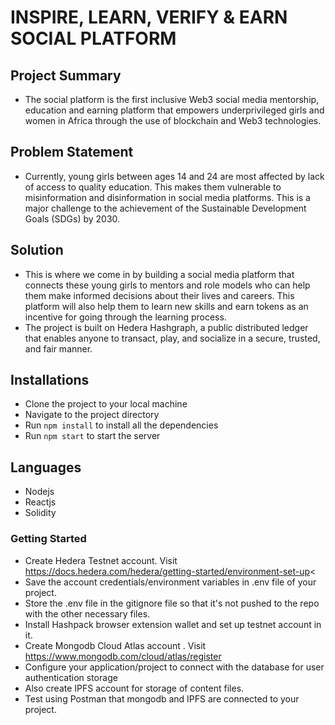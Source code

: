 # INSPIRE, LEARN, VERIFY & EARN SOCIAL PLATFORM

## Project Summary

- The social platform is the first inclusive Web3 social media mentorship, education and earning platform that empowers underprivileged girls and women in Africa through the use of blockchain and Web3 technologies.

## Problem Statement

- Currently, young girls between ages 14 and 24 are most affected by lack of access to quality education. This makes them vulnerable to misinformation and disinformation in social media platforms. This is a major challenge to the achievement of the Sustainable Development Goals (SDGs) by 2030.

## Solution

- This is where we come in by building a social media platform that connects these young girls to mentors and role models who can help them make informed decisions about their lives and careers. This platform will also help them to learn new skills and earn tokens as an incentive for going through the learning process.
- The project is built on Hedera Hashgraph, a public distributed ledger that enables anyone to transact, play, and socialize in a secure, trusted, and fair manner.

## Installations

- Clone the project to your local machine
- Navigate to the project directory
- Run `npm install` to install all the dependencies
- Run `npm start` to start the server

## Languages

- Nodejs
- Reactjs
- Solidity

### Getting Started

- Create Hedera Testnet account. Visit https://docs.hedera.com/hedera/getting-started/environment-set-up<
- Save the account credentials/environment variables in .env file of your project.
- Store the .env file in the gitignore file so that it's not pushed to the repo with the other necessary files.
- Install Hashpack browser extension wallet and set up testnet account in it.
- Create Mongodb Cloud Atlas account . Visit https://www.mongodb.com/cloud/atlas/register
- Configure your application/project to connect with the database for user authentication storage
- Also create IPFS account for storage of content files.
- Test using Postman that mongodb and IPFS are connected to your project.
